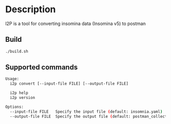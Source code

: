 # Description

I2P is a tool for converting insomina data (Insomina v5) to postman

## Build


```bash
./build.sh
```


## Supported commands

```bash
Usage:
  i2p convert [--input-file FILE] [--output-file FILE]

  i2p help
  i2p version

Options:
  --input-file FILE   Specify the input file (default: insomnia.yaml)
  --output-file FILE  Specify the output file (default: postman_collection.json)
```
